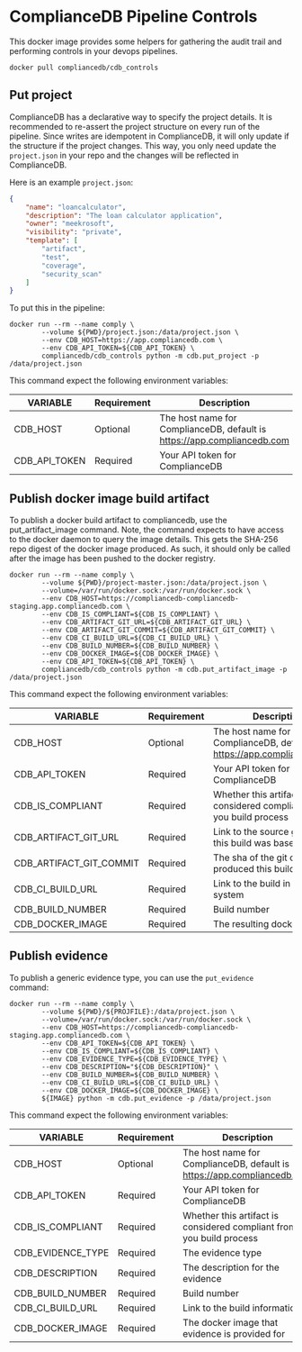 # ComplianceDB Pipeline Controls

This docker image provides some helpers for gathering the audit trail and performing controls in your devops pipelines.

    docker pull compliancedb/cdb_controls
    
## Put project

ComplianceDB has a declarative way to specify the project details.  It is recommended to re-assert the project structure 
on every run of the pipeline.  Since writes are idempotent in ComplianceDB, it will only update if the structure if the 
project changes.  This way, you only need update the `project.json` in your repo and the changes will be reflected in 
ComplianceDB.

Here is an example `project.json`:

```json
{
    "name": "loancalculator",
    "description": "The loan calculator application",
    "owner": "meekrosoft",
    "visibility": "private",
    "template": [
        "artifact",
        "test",
        "coverage",
        "security_scan"
    ]
}
``` 

To put this in the pipeline:
```shell script
docker run --rm --name comply \
        --volume ${PWD}/project.json:/data/project.json \
        --env CDB_HOST=https://app.compliancedb.com \
        --env CDB_API_TOKEN=${CDB_API_TOKEN} \
        compliancedb/cdb_controls python -m cdb.put_project -p /data/project.json
```

This command expect the following environment variables:

| VARIABLE | Requirement | Description |
|------|-----|-----|
| CDB_HOST | Optional | The host name for ComplianceDB, default is https://app.compliancedb.com |
| CDB_API_TOKEN | Required | Your API token for ComplianceDB |


## Publish docker image build artifact

To publish a docker build artifact to compliancedb, use the put_artifact_image command.  Note, the command expects
to have access to the docker daemon to query the image details.  This gets the SHA-256 repo digest of the docker image produced.
As such, it should only be called after the image has been pushed to the docker registry.

```shell script
docker run --rm --name comply \
        --volume ${PWD}/project-master.json:/data/project.json \
        --volume=/var/run/docker.sock:/var/run/docker.sock \
        --env CDB_HOST=https://compliancedb-compliancedb-staging.app.compliancedb.com \
        --env CDB_IS_COMPLIANT=${CDB_IS_COMPLIANT} \
        --env CDB_ARTIFACT_GIT_URL=${CDB_ARTIFACT_GIT_URL} \
        --env CDB_ARTIFACT_GIT_COMMIT=${CDB_ARTIFACT_GIT_COMMIT} \
        --env CDB_CI_BUILD_URL=${CDB_CI_BUILD_URL} \
        --env CDB_BUILD_NUMBER=${CDB_BUILD_NUMBER} \
        --env CDB_DOCKER_IMAGE=${CDB_DOCKER_IMAGE} \
        --env CDB_API_TOKEN=${CDB_API_TOKEN} \
        compliancedb/cdb_controls python -m cdb.put_artifact_image -p /data/project.json
```

This command expect the following environment variables:

| VARIABLE | Requirement | Description |
|------|-----|-----|
| CDB_HOST | Optional | The host name for ComplianceDB, default is https://app.compliancedb.com |
| CDB_API_TOKEN | Required | Your API token for ComplianceDB |
| CDB_IS_COMPLIANT | Required | Whether this artifact is considered compliant from you build process |
| CDB_ARTIFACT_GIT_URL | Required | Link to the source git commit this build was based on |
| CDB_ARTIFACT_GIT_COMMIT | Required | The sha of the git commit that produced this build |
| CDB_CI_BUILD_URL | Required | Link to the build in the ci system |
| CDB_BUILD_NUMBER | Required | Build number |
| CDB_DOCKER_IMAGE | Required | The resulting docker image |


## Publish evidence

To publish a generic evidence type, you can use the `put_evidence` command:
```shell script
docker run --rm --name comply \
        --volume ${PWD}/${PROJFILE}:/data/project.json \
        --volume=/var/run/docker.sock:/var/run/docker.sock \
        --env CDB_HOST=https://compliancedb-compliancedb-staging.app.compliancedb.com \
        --env CDB_API_TOKEN=${CDB_API_TOKEN} \
        --env CDB_IS_COMPLIANT=${CDB_IS_COMPLIANT} \
        --env CDB_EVIDENCE_TYPE=${CDB_EVIDENCE_TYPE} \
        --env CDB_DESCRIPTION="${CDB_DESCRIPTION}" \
        --env CDB_BUILD_NUMBER=${CDB_BUILD_NUMBER} \
        --env CDB_CI_BUILD_URL=${CDB_CI_BUILD_URL} \
        --env CDB_DOCKER_IMAGE=${CDB_DOCKER_IMAGE} \
        ${IMAGE} python -m cdb.put_evidence -p /data/project.json
```

This command expect the following environment variables:

| VARIABLE | Requirement | Description |
|------|-----|-----|
| CDB_HOST | Optional | The host name for ComplianceDB, default is https://app.compliancedb.com |
| CDB_API_TOKEN | Required | Your API token for ComplianceDB |
| CDB_IS_COMPLIANT | Required | Whether this artifact is considered compliant from you build process |
| CDB_EVIDENCE_TYPE | Required | The evidence type |
| CDB_DESCRIPTION | Required | The description for the evidence |
| CDB_BUILD_NUMBER | Required | Build number |
| CDB_CI_BUILD_URL | Required | Link to the build information |
| CDB_DOCKER_IMAGE | Required | The docker image that evidence is provided for |

